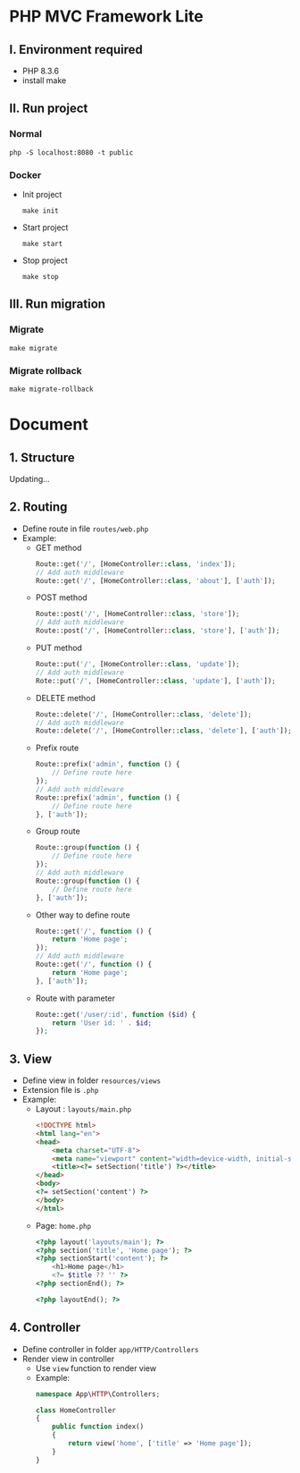 # PHP MVC Framework Lite

## I. Environment required

- PHP 8.3.6
- install make

## II. Run project
### Normal
```
php -S localhost:8080 -t public
```
### Docker
- Init project
	```
	make init
	```
- Start project
	```
	make start
	```
- Stop project
	```
	make stop
	```
## III. Run migration
### Migrate
```
make migrate
```

### Migrate rollback
```
make migrate-rollback
```

# Document
## 1. Structure
Updating...
## 2. Routing
- Define route in file `routes/web.php`
- Example:
  - GET method
    ```php
    Route::get('/', [HomeController::class, 'index']);
    // Add auth middleware
    Route::get('/', [HomeController::class, 'about'], ['auth']);
    ```
  - POST method
    ```php
    Route::post('/', [HomeController::class, 'store']);
    // Add auth middleware
    Route::post('/', [HomeController::class, 'store'], ['auth']);
    ```
  - PUT method
    ```php
    Route::put('/', [HomeController::class, 'update']);
    // Add auth middleware
    Rote::put('/', [HomeController::class, 'update'], ['auth']);
    ```
  - DELETE method
    ```php
    Route::delete('/', [HomeController::class, 'delete']);
    // Add auth middleware
    Route::delete('/', [HomeController::class, 'delete'], ['auth']);
    ```
  - Prefix route
    ```php
    Route::prefix('admin', function () {
        // Define route here
    });
    // Add auth middleware
    Route::prefix('admin', function () {
        // Define route here
    }, ['auth']);
    ```
  - Group route
    ```php
    Route::group(function () {
        // Define route here
    });
    // Add auth middleware
    Route::group(function () {
        // Define route here
    }, ['auth']);
    ```
  - Other way to define route
    ```php
    Route::get('/', function () {
        return 'Home page';
    });
    // Add auth middleware
    Route::get('/', function () {
        return 'Home page';
    }, ['auth']);
    ```
  - Route with parameter
    ```php
    Route::get('/user/:id', function ($id) {
        return 'User id: ' . $id;
    });
    ```
## 3. View

- Define view in folder `resources/views`
- Extension file is `.php`
- Example:
  - Layout : `layouts/main.php`
    ```html
    <!DOCTYPE html>
    <html lang="en">
    <head>
        <meta charset="UTF-8">
        <meta name="viewport" content="width=device-width, initial-scale=1.0">
        <title><?= setSection('title') ?></title>
    </head>
    <body>
    <?= setSection('content') ?>
    </body>
    </html>
    ```
  - Page: `home.php`
    ```php
    <?php layout('layouts/main'); ?>
    <?php section('title', 'Home page'); ?>
    <?php sectionStart('content'); ?>
        <h1>Home page</h1>
        <?= $title ?? '' ?>
    <?php sectionEnd(); ?>
  
    <?php layoutEnd(); ?>
    ```
## 4. Controller
- Define controller in folder `app/HTTP/Controllers`
- Render view in controller
  - Use `view` function to render view
  - Example:
    ```php
    namespace App\HTTP\Controllers;
  
    class HomeController
    {
        public function index()
        {
            return view('home', ['title' => 'Home page']);
        }
    }
    ```